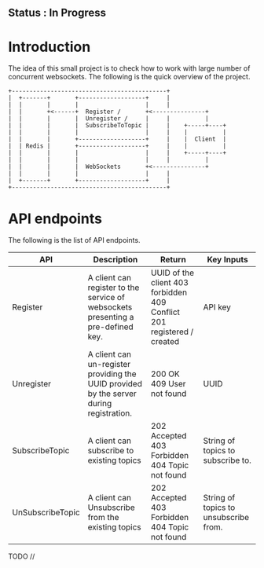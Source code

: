 ## Status : In Progress

# Introduction
The idea of this small project is to check how to work with large number of concurrent websockets. The following is the quick overview of the project.

```
+--------------------------------------------+
|  +-------+       +-------------------+     |
|  |       |       |                   |     |
|  |       +<------+  Register /       +<---------------+
|  |       |       |  Unregister /     |     |          |
|  |       |       |  SubscribeToTopic |     |    +-----+----+
|  |       |       |                   |     |    |          |
|  |       |       +-------------------+     |    |  Client  |
|  | Redis |       +-------------------+     |    |          |
|  |       |       |                   |     |    +-----+----+
|  |       |       |                   |     |          |
|  |       |       |  WebSockets       +<---------------+
|  |       |       |                   |     |
|  +-------+       +-------------------+     |
+--------------------------------------------+
```

# API endpoints

The following is the list of API endpoints.

| API              | Description                                                                             | Return                                                                 | Key Inputs                             |
|------------------|-----------------------------------------------------------------------------------------|------------------------------------------------------------------------|----------------------------------------|
| Register         | A client can register to the service of websockets presenting a pre-defined key.        | UUID of the client 403 forbidden 409 Conflict 201 registered / created | API key                                |
| Unregister       | A client can un-register providing the UUID provided by the server during registration. | 200 OK 409 User not found                                              | UUID                                   |
| SubscribeTopic   | A client can subscribe to existing topics                                               | 202 Accepted 403 Forbidden 404 Topic not found                         | String of topics  to subscribe to.     |
| UnSubscribeTopic | A client can Unsubscribe from the existing topics                                       | 202 Accepted 403 Forbidden 404 Topic not found                         | String of topics  to unsubscribe from. |

TODO //
